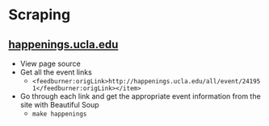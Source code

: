 # Scraping

## [happenings.ucla.edu](http://feeds.feedburner.com/uclahappenings-all-alldays)
- View page source
- Get all the event links
  - `<feedburner:origLink>http://happenings.ucla.edu/all/event/241951</feedburner:origLink></item>`
- Go through each link and get the appropriate event information from the site with Beautiful Soup
  - `make happenings`

